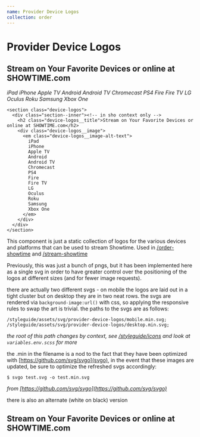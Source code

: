 ```yaml
--- 
name: Provider Device Logos
collection: order
---
```


# Provider Device Logos

<section class="device-logos">
  <h2 class="device-logos__title">Stream on Your Favorite Devices or online at SHOWTIME.com</h2>
  <div class="device-logos__image"><em class="device-logos__image-alt-text">
    iPad
    iPhone
    Apple TV
    Android
    Android TV
    Chromecast
    PS4
    Fire
    Fire TV
    LG
    Oculus
    Roku
    Samsung
    Xbox One
  </em> 
  </div>
</section>

```
<section class="device-logos">
  <div class="section--inner"><!-- in sho context only -->
    <h2 class="device-logos__title">Stream on Your Favorite Devices or online at SHOWTIME.com</h2>
    <div class="device-logos__image">
      <em class="device-logos__image-alt-text">
        iPad
        iPhone
        Apple TV
        Android
        Android TV
        Chromecast
        PS4
        Fire
        Fire TV
        LG
        Oculus
        Roku
        Samsung
        Xbox One
      </em> 
    </div>
  </div>
</section>
```

This component is just a static collection of logos for the various devices and platforms that can be used to stream Showtime. Used in [/order-showtime](order-showtime) and [/stream-showtime](stream-showtime)

Previously, this was just a bunch of pngs, but it has been implemented here as a single svg in order to have greater control over the positioning of the logos at different sizes (and for fewer image requests).

there are actually two different svgs - on mobile the logos are laid out in a tight cluster but on desktop they are in two neat rows. the svgs are rendered via `background-image:url()` with css, so applying the responsive rules to swap the art is trivial. the paths to the svgs are as follows:


```
/styleguide/assets/svg/provider-device-logos/mobile.min.svg;
/styleguide/assets/svg/provider-device-logos/desktop.min.svg;
```

_the root of this path changes by context, see [/styleguide/icons](icons) and look at `variables.env.scss` for more_

the .min in the filename is a nod to the fact that they have been optimized with [https://github.com/svg/svgo](svgo), in the event that these images are updated, be sure to optimize the refreshed svgs accordingly:

```
$ svgo test.svg -o test.min.svg
```
_from [https://github.com/svg/svgo](https://github.com/svg/svgo)_

there is also an alternate (white on black) version

<section class="device-logos device-logos--alternate">
  <h2 class="device-logos__title">Stream on Your Favorite Devices or online at SHOWTIME.com</h2>
  <div class="device-logos__image"></div>
</section>


